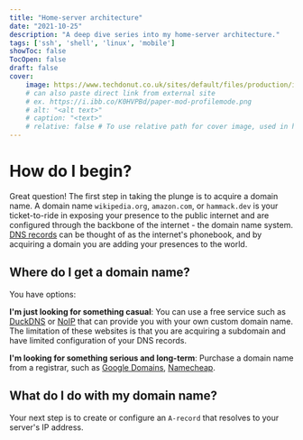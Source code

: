```yaml
---
title: "Home-server architecture"
date: "2021-10-25"
description: "A deep dive series into my home-server architecture."
tags: ['ssh', 'shell', 'linux', 'mobile']
showToc: false
TocOpen: false
draft: false
cover:
    image: https://www.techdonut.co.uk/sites/default/files/production/image/network-servers-4006808741.jpg
    # can also paste direct link from external site
    # ex. https://i.ibb.co/K0HVPBd/paper-mod-profilemode.png
    # alt: "<alt text>"
    # caption: "<text>"
    # relative: false # To use relative path for cover image, used in hugo Page-bundles
---
```



# How do I begin?
Great question! The first step in taking the plunge is to acquire a domain name. A domain name `wikipedia.org`, `amazon.com`, or `hammack.dev` is your ticket-to-ride in exposing your presence to the public internet and are configured through the backbone of the internet - the domain name system. [DNS records](https://www.cloudflare.com/learning/dns/dns-records/) can be thought of as the internet's phonebook, and by acquiring a domain you are adding your presences to the world.
    
## Where do I get a domain name?
You have options:
    
**I'm just looking for something casual**: 
You can use a free service such as [DuckDNS](duckdns.org) or [NoIP](noip.com) that can provide you with your own custom domain name. The limitation of these websites is that you are acquiring a subdomain and have limited configuration of your DNS records.
    
**I'm looking for something serious and long-term**: 
Purchase a domain name from a registrar, such as [Google Domains](domains.google.com), [Namecheap](namecheap.com).

    
## What do I do with my domain name?
Your next step is to create or configure an `A-record` that resolves to your server's IP address.
    
    
    
